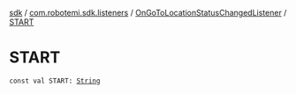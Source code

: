 [sdk](../../index.md) / [com.robotemi.sdk.listeners](../index.md) / [OnGoToLocationStatusChangedListener](index.md) / [START](./-s-t-a-r-t.md)

# START

`const val START: `[`String`](https://kotlinlang.org/api/latest/jvm/stdlib/kotlin/-string/index.html)
